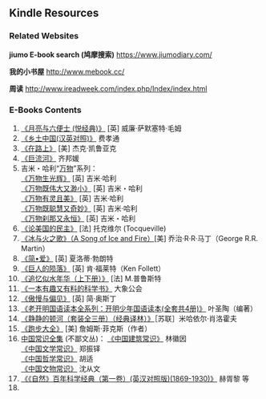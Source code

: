 ## Kindle Resources

### Related Websites

**jiumo E-book search (鸠摩搜索)**
https://www.jiumodiary.com/


**我的小书屋**
http://www.mebook.cc/

**周读**
http://www.ireadweek.com/index.php/Index/index.html

### E-Books Contents

1. [《月亮与六便士 (悦经典)》](http://mebook.cc/18232.html) [英] 威廉·萨默塞特·毛姆
2. [《乡土中国(汉英对照)》](http://mebook.cc/3322.html) 费孝通
3. [《在路上》](http://mebook.cc/12675.html) [美] 杰克·凯鲁亚克
4. [《巨流河》](http://mebook.cc/6261.html) 齐邦媛
5. 吉米・哈利“[万物](https://book.douban.com/series/3799)”系列：    
[《万物生光辉》](http://mebook.cc/6015.html) [英] 吉米·哈利     
[《万物既伟大又渺小》](http://vdisk.weibo.com/s/hLSP9cppQdDl) [英] 吉米・哈利    
[《万物有灵且美》](https://u15169360.ctfile.com/fs/15169360-325769086) [英] 吉米·哈利    
[《万物既聪慧又奇妙》](http://www.ireadweek.com/index.php/bookInfo/5192.html) [英] 吉米·哈利    
[《万物刹那又永恒》](http://www.ireadweek.com/index.php/bookInfo/9119.html) [英] 吉米・哈利  
6. [《论美国的民主》](http://www.ireadweek.com/index.php/bookInfo/727.html) [法] 托克维尔 (Tocqueville)
7. [《冰与火之歌》（A Song of Ice and Fire）](http://www.ireadweek.com/index.php/bookInfo/880.html)[美] 乔治·R·R·马丁（George R.R. Martin）
8. [《简•爱》](http://www.ireadweek.com/index.php/bookInfo/523.html) [英] 夏洛蒂·勃朗特
9. [《巨人的陨落》](http://www.ireadweek.com/index.php/bookInfo/446.html) [英] 肯·福莱特（Ken Follett）
10. [《追忆似水年华（上下册）》](http://mebook.cc/5211.html) [法] M.普鲁斯特
11. [《一本有趣又有料的科学书》](http://mebook.cc/26460.html) 大象公会
12. [《傲慢与偏见》](http://mebook.cc/26449.html) [英] 简·奥斯丁
13. [《老开明国语读本全系列：开明少年国语读本(全套共4册)》](http://mebook.cc/26431.html) 叶圣陶（编著）
14. [《静静的顿河（套装全三册）（经典译林）》](http://mebook.cc/18394.html)［苏联］米哈依尔·肖洛霍夫
15. [《跑步大全》](http://mebook.cc/26269.html) [美] 詹姆斯·菲克斯（作者）
16. [中国常识全集](https://book.douban.com/series/44125?order=time) (不鄙文丛)：
[《中国建筑常识》](http://mebook.cc/26224.html) 林徽因     
[《中国文学常识》](http://mebook.cc/26355.html) 郑振铎    
[《中国哲学常识》](http://mebook.cc/26238.html) 胡适    
[《中国文物常识》](http://mebook.cc/25993.html) 沈从文   
17. [《《自然》百年科学经典（第一卷）(英汉对照版)(1869-1930)》](http://mebook.cc/23940.html) 赫胥黎 等
18.     

  

 

